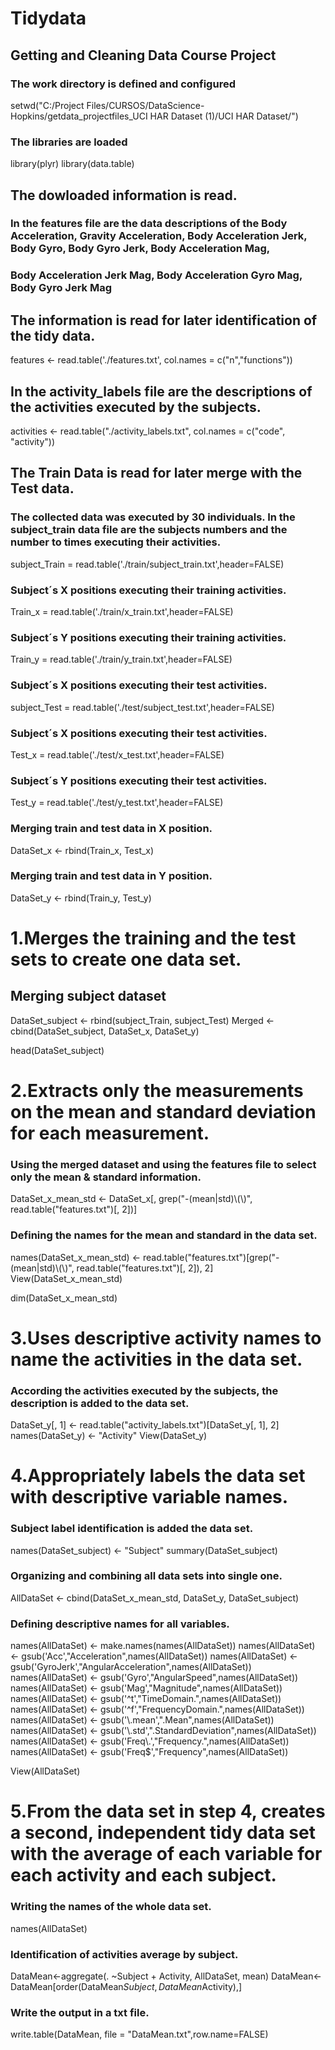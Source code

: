 # Tidydata
## Getting and Cleaning Data Course Project
### The work directory is defined and configured
setwd("C:/Project Files/CURSOS/DataScience-Hopkins/getdata_projectfiles_UCI HAR Dataset (1)/UCI HAR Dataset/")

### The libraries are loaded
library(plyr)
library(data.table)

## The dowloaded information is read.
### In the features file are the data descriptions of the Body Acceleration, Gravity Acceleration, Body Acceleration Jerk, Body Gyro, Body Gyro Jerk, Body Acceleration Mag,
### Body Acceleration Jerk Mag, Body Acceleration Gyro Mag, Body Gyro Jerk Mag
## The information is read for later identification of the tidy data.
features <- read.table('./features.txt', col.names = c("n","functions"))

## In the activity_labels file are the descriptions of the activities executed by the subjects.
activities <- read.table("./activity_labels.txt", col.names = c("code", "activity"))

## The Train Data is read for later merge with the Test data.
### The collected data was executed by 30 individuals. In the subject_train data file are the subjects numbers and the number to times executing their activities. 
subject_Train = read.table('./train/subject_train.txt',header=FALSE)

### Subject´s X positions executing their training activities.
Train_x = read.table('./train/x_train.txt',header=FALSE)

### Subject´s Y positions executing their training activities. 
Train_y = read.table('./train/y_train.txt',header=FALSE)

### Subject´s X positions executing their test activities.
subject_Test = read.table('./test/subject_test.txt',header=FALSE)

### Subject´s X positions executing their test activities.
Test_x = read.table('./test/x_test.txt',header=FALSE)

### Subject´s Y positions executing their test activities. 
Test_y = read.table('./test/y_test.txt',header=FALSE)

### Merging train and test data in X position.
DataSet_x <- rbind(Train_x, Test_x)

### Merging train and test data in Y position.
DataSet_y <- rbind(Train_y, Test_y)

# 1.Merges the training and the test sets to create one data set.
## Merging subject dataset
DataSet_subject <- rbind(subject_Train, subject_Test)
Merged <- cbind(DataSet_subject, DataSet_x, DataSet_y)

head(DataSet_subject)

# 2.Extracts only the measurements on the mean and standard deviation for each measurement.
### Using the merged dataset and using the features file to select only the mean & standard information. 
DataSet_x_mean_std <- DataSet_x[, grep("-(mean|std)\\(\\)", read.table("features.txt")[, 2])]

### Defining the names for the mean and standard in the data set.
names(DataSet_x_mean_std) <- read.table("features.txt")[grep("-(mean|std)\\(\\)", read.table("features.txt")[, 2]), 2] 
View(DataSet_x_mean_std)

dim(DataSet_x_mean_std)

# 3.Uses descriptive activity names to name the activities in the data set.
### According the activities executed by the subjects, the description is added to the data set.
DataSet_y[, 1] <- read.table("activity_labels.txt")[DataSet_y[, 1], 2]
names(DataSet_y) <- "Activity"
View(DataSet_y)

# 4.Appropriately labels the data set with descriptive variable names.
### Subject label identification is added the data set.
names(DataSet_subject) <- "Subject"
summary(DataSet_subject)

### Organizing and combining all data sets into single one.
AllDataSet <- cbind(DataSet_x_mean_std, DataSet_y, DataSet_subject)

### Defining descriptive names for all variables.
names(AllDataSet) <- make.names(names(AllDataSet))
names(AllDataSet) <- gsub('Acc',"Acceleration",names(AllDataSet))
names(AllDataSet) <- gsub('GyroJerk',"AngularAcceleration",names(AllDataSet))
names(AllDataSet) <- gsub('Gyro',"AngularSpeed",names(AllDataSet))
names(AllDataSet) <- gsub('Mag',"Magnitude",names(AllDataSet))
names(AllDataSet) <- gsub('^t',"TimeDomain.",names(AllDataSet))
names(AllDataSet) <- gsub('^f',"FrequencyDomain.",names(AllDataSet))
names(AllDataSet) <- gsub('\\.mean',".Mean",names(AllDataSet))
names(AllDataSet) <- gsub('\\.std',".StandardDeviation",names(AllDataSet))
names(AllDataSet) <- gsub('Freq\\.',"Frequency.",names(AllDataSet))
names(AllDataSet) <- gsub('Freq$',"Frequency",names(AllDataSet))

View(AllDataSet)

#  5.From the data set in step 4, creates a second, independent tidy data set with the average of each variable for each activity and each subject.
### Writing the names of the whole data set.
names(AllDataSet)

### Identification of activities average by subject. 
DataMean<-aggregate(. ~Subject + Activity, AllDataSet, mean)
DataMean<-DataMean[order(DataMean$Subject,DataMean$Activity),]

### Write the output in a txt file.
write.table(DataMean, file = "DataMean.txt",row.name=FALSE)


